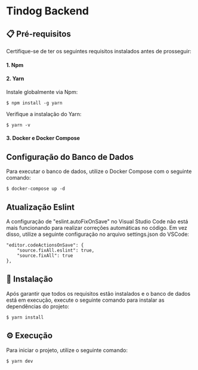 # Tindog Backend

## 📋 Pré-requisitos

Certifique-se de ter os seguintes requisitos instalados antes de prosseguir:

#### 1. Npm
#### 2. Yarn
Instale globalmente via Npm:

```
$ npm install -g yarn
```
Verifique a instalação do Yarn:
```
$ yarn -v
```
#### 3. Docker e Docker Compose


## Configuração do Banco de Dados
Para executar o banco de dados, utilize o Docker Compose com o seguinte comando:
```
$ docker-compose up -d
```

## Atualização Eslint
A configuração de "eslint.autoFixOnSave" no Visual Studio Code não está mais funcionando para realizar correções automáticas no código. Em vez disso, utilize a seguinte configuração no arquivo settings.json do VSCode:
```
"editor.codeActionsOnSave": {
    "source.fixAll.eslint": true,
    "source.fixAll": true
},
```

## 🔧 Instalação
Após garantir que todos os requisitos estão instalados e o banco de dados está em execução, execute o seguinte comando para instalar as dependências do projeto:
```
$ yarn install
```

## ⚙️ Execução
Para iniciar o projeto, utilize o seguinte comando:
```
$ yarn dev
```

